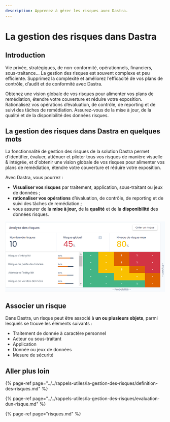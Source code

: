 ```yaml
---
description: Apprenez à gérer les risques avec Dastra.
---
```


# La gestion des risques dans Dastra

## Introduction

Vie privée,  stratégiques, de non-conformité, opérationnels, financiers, sous-traitance... La gestion des risques est souvent complexe et peu efficiente. Supprimez la complexité et améliorez l’efficacité de vos plans de contrôle, d’audit et de conformité avec Dastra.

Obtenez une vision globale de vos risques pour alimenter vos plans de remédiation, étendre votre couverture et réduire votre exposition. Rationalisez vos opérations d’évaluation, de contrôle, de reporting et de suivi des tâches de remédiation. Assurez-vous de la mise à jour, de la qualité et de la disponibilité des données risques.

## La gestion des risques dans Dastra en quelques mots

La fonctionnalité de gestion des risques de la solution Dastra permet d'identifier, évaluer, atténuer et piloter tous vos risques de manière visuelle & intégrée, et d'obtenir une vision globale de vos risques pour alimenter vos plans de remédiation, étendre votre couverture et réduire votre exposition. 

Avec Dastra, vous pourrez :

* **Visualiser vos risques** par traitement, application, sous-traitant ou jeux de données ;
* **rationaliser vos opérations** d’évaluation, de contrôle, de reporting et de suivi des tâches de remédiation ;
* vous assurer de la **mise à jour,** de la **qualité** et de la **disponibilité** des données risques. 

![Tuile de synth&#xE8;se des risques](../../.gitbook/assets/image%20%28209%29.png)

## Associer un risque 

Dans Dastra, un risque peut être associé à **un ou plusieurs objets**, parmi lesquels se trouve les éléments suivants :  

* Traitement de donnée à caractère personnel
* Acteur ou sous-traitant
* Application
* Donnée ou jeux de données
* Mesure de sécurité 

## Aller plus loin

{% page-ref page="../../rappels-utiles/la-gestion-des-risques/definition-des-risques.md" %}

{% page-ref page="../../rappels-utiles/la-gestion-des-risques/evaluation-dun-risque.md" %}

{% page-ref page="risques.md" %}






